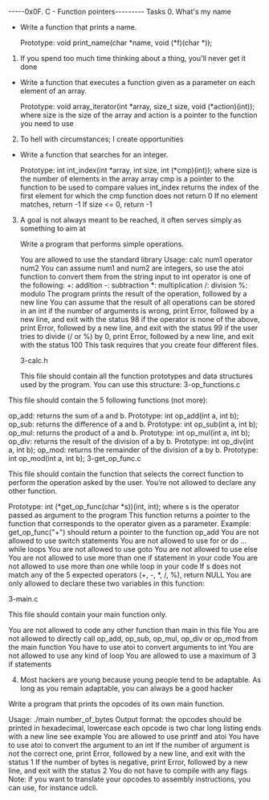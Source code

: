 -----0x0F. C - Function pointers---------
Tasks
0. What's my name
- Write a function that prints a name.

   Prototype: void print_name(char *name, void (*f)(char *));

1. If you spend too much time thinking about a thing, you'll never get it done

- Write a function that executes a function given as a parameter on each element of an array.

   Prototype: void array_iterator(int *array, size_t size, void (*action)(int));
   where size is the size of the array and action is a pointer to the function you need to use

2. To hell with circumstances; I create opportunities

- Write a function that searches for an integer.

   Prototype: int int_index(int *array, int size, int (*cmp)(int));
   where size is the number of elements in the array array
   cmp is a pointer to the function to be used to compare values
   int_index returns the index of the first element for which the cmp function does not return 0
   If no element matches, return -1
   If size <= 0, return -1

3. A goal is not always meant to be reached, it often serves simply as something to aim at

   Write a program that performs simple operations.

   You are allowed to use the standard library
   Usage: calc num1 operator num2
   You can assume num1 and num2 are integers, so use the atoi function to convert them from the string input to int
   operator is one of the following:
   +: addition
   -: subtraction
   *: multiplication
   /: division
   %: modulo
   The program prints the result of the operation, followed by a new line
   You can assume that the result of all operations can be stored in an int
   if the number of arguments is wrong, print Error, followed by a new line, and exit with the status 98
   if the operator is none of the above, print Error, followed by a new line, and exit with the status 99
   if the user tries to divide (/ or %) by 0, print Error, followed by a new line, and exit with the status 100
   This task requires that you create four different files.

   3-calc.h

   This file should contain all the function prototypes and data structures used by the program. You can use this structure:
3-op_functions.c

This file should contain the 5 following functions (not more):

op_add: returns the sum of a and b. Prototype: int op_add(int a, int b);
op_sub: returns the difference of a and b. Prototype: int op_sub(int a, int b);
op_mul: returns the product of a and b. Prototype: int op_mul(int a, int b);
op_div: returns the result of the division of a by b. Prototype: int op_div(int a, int b);
op_mod: returns the remainder of the division of a by b. Prototype: int op_mod(int a, int b);
3-get_op_func.c

This file should contain the function that selects the correct function to perform the operation asked by the user. You’re not allowed to declare any other function.

Prototype: int (*get_op_func(char *s))(int, int);
where s is the operator passed as argument to the program
This function returns a pointer to the function that corresponds to the operator given as a parameter. Example: get_op_func("+") should return a pointer to the function op_add
You are not allowed to use switch statements
You are not allowed to use for or do ... while loops
You are not allowed to use goto
You are not allowed to use else
You are not allowed to use more than one if statement in your code
You are not allowed to use more than one while loop in your code
If s does not match any of the 5 expected operators (+, -, *, /, %), return NULL
You are only allowed to declare these two variables in this function:

3-main.c

This file should contain your main function only.

You are not allowed to code any other function than main in this file
You are not allowed to directly call op_add, op_sub, op_mul, op_div or op_mod from the main function
You have to use atoi to convert arguments to int
You are not allowed to use any kind of loop
You are allowed to use a maximum of 3 if statements

4. Most hackers are young because young people tend to be adaptable. As long as you remain adaptable, you can always be a good hacker

Write a program that prints the opcodes of its own main function.

Usage: ./main number_of_bytes
Output format:
the opcodes should be printed in hexadecimal, lowercase
each opcode is two char long
listing ends with a new line
see example
You are allowed to use printf and atoi
You have to use atoi to convert the argument to an int
If the number of argument is not the correct one, print Error, followed by a new line, and exit with the status 1
If the number of bytes is negative, print Error, followed by a new line, and exit with the status 2
You do not have to compile with any flags
Note: if you want to translate your opcodes to assembly instructions, you can use, for instance udcli.
